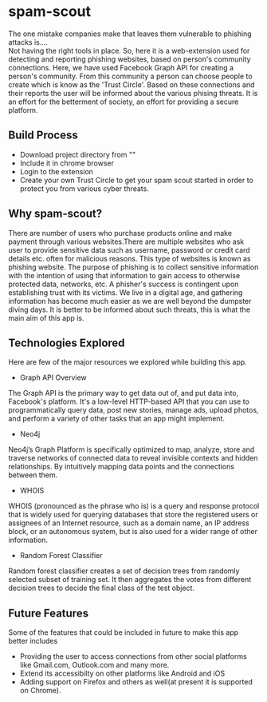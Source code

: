 # spam-scout
The one mistake companies make that leaves them vulnerable to phishing attacks is....  
Not having the right tools in place. So, here it is a web-extension used for detecting and reporting phishing websites, based on person's community connections. Here, we have used Facebook Graph API for creating a person's community. From this community a person can choose people to create which is know as the 'Trust Circle'. Based on these connections and their reports the user will be informed about the various phising threats.
It is an effort for the betterment of society, an effort for providing a secure platform.

## Build Process
- Download project directory from ""
- Include it in chrome browser
- Login to the extension
- Create your own Trust Circle to get your spam scout started in order to protect you from various cyber threats.

## Why spam-scout?
There are number of users who purchase products online and make payment through various websites.There are multiple websites who ask user to provide sensitive data such as username, password or credit card details etc. often for malicious reasons. This type of websites is known as phishing website.
The purpose of phishing is to collect sensitive information with the intention of using that information to gain access to otherwise protected data, networks, etc. A phisher's success is contingent upon establishing trust with its victims. We live in a digital age, and gathering information has become much easier as we are well beyond the dumpster diving days.
It is better to be informed about such threats, this is what the main aim of this app is.

## Technologies Explored
Here are few of the major resources we explored while building this app.

- Graph API Overview

The Graph API is the primary way to get data out of, and put data into, Facebook's platform. It's a low-level HTTP-based API that you can use to programmatically query data, post new stories, manage ads, upload photos, and perform a variety of other tasks that an app might implement.

- Neo4j

Neo4j’s Graph Platform is specifically optimized to map, analyze, store and traverse networks of connected data to reveal invisible contexts and hidden relationships. By intuitively mapping data points and the connections between them.

- WHOIS

WHOIS (pronounced as the phrase who is) is a query and response protocol that is widely used for querying databases that store the registered users or assignees of an Internet resource, such as a domain name, an IP address block, or an autonomous system, but is also used for a wider range of other information.

- Random Forest Classifier

Random forest classifier creates a set of decision trees from randomly selected subset of training set. It then aggregates the votes from different decision trees to decide the final class of the test object.

## Future Features
Some of the features that could be included in future to make this app better includes 

- Providing the user to access connections from other social platforms like Gmail.com, Outlook.com and many more.
- Extend its accessibilty on other platforms like Android and iOS
- Adding support on Firefox and others as well(at present it is supported on Chrome).
